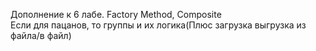 Дополнение к 6 лабе. Factory Method, Composite  
Если для пацанов, то группы и их логика(Плюс загрузка выгрузка из файла/в файл)
